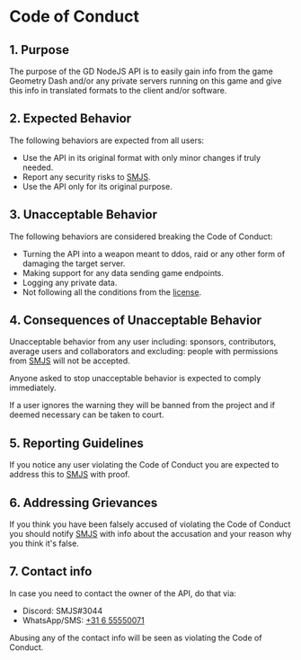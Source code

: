 # Code of Conduct
## 1. Purpose
The purpose of the GD NodeJS API is to easily gain info from the game Geometry Dash and/or any private servers running on this game and give this info in translated formats to the client and/or software.

## 2. Expected Behavior
The following behaviors are expected from all users:

* Use the API in its original format with only minor changes if truly needed.
* Report any security risks to [SMJS](https://github.com/SMJSGaming).
* Use the API only for its original purpose.

## 3. Unacceptable Behavior
The following behaviors are considered breaking the Code of Conduct:

* Turning the API into a weapon meant to ddos, raid or any other form of damaging the target server.
* Making support for any data sending game endpoints.
* Logging any private data.
* Not following all the conditions from the [license](https://github.com/SMJSGaming/GD-NodeJS-API/blob/master/LICENSE).

## 4. Consequences of Unacceptable Behavior
Unacceptable behavior from any user including: sponsors, contributors, average users and collaborators and excluding: people with permissions from [SMJS](https://github.com/SMJSGaming) will not be accepted.  

Anyone asked to stop unacceptable behavior is expected to comply immediately.  

If a user ignores the warning they will be banned from the project and if deemed necessary can be taken to court.

## 5. Reporting Guidelines
If you notice any user violating the Code of Conduct you are expected to address this to [SMJS](https://github.com/SMJSGaming) with proof.

## 6. Addressing Grievances
If you think you have been falsely accused of violating the Code of Conduct you should notify [SMJS](https://github.com/SMJSGaming) with info about the accusation and your reason why you think it's false.

## 7. Contact info
In case you need to contact the owner of the API, do that via:

* Discord: SMJS#3044
* WhatsApp/SMS: [+31 6 55550071](tel:+31655550071)

Abusing any of the contact info will be seen as violating the Code of Conduct.
